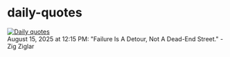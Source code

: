 # daily-quotes
[![Daily quotes](https://github.com/ceepu8/daily-quotes/actions/workflows/daily-quote.yml/badge.svg)](https://github.com/ceepu8/daily-quotes/actions/workflows/daily-quote.yml)<br/>
August 15, 2025 at 12:15 PM: "Failure Is A Detour, Not A Dead-End Street." - Zig Ziglar
